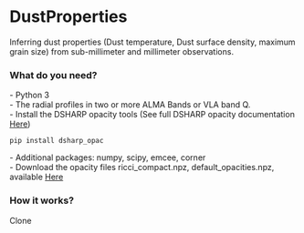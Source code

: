# DustProperties
Inferring dust properties (Dust temperature, Dust surface density, maximum grain size) from sub-millimeter and millimeter observations.


<h3>What do you need?</h3>
- Python 3 <br/>
- The radial profiles in two or more ALMA Bands or VLA band Q.<br/>
- Install the DSHARP opacity tools (See full DSHARP opacity documentation <a href='https://github.com/birnstiel/dsharp_opac/' target="_blank"> Here</a>)
<pre><code>pip install dsharp_opac</code></pre> 
- Additional packages: numpy, scipy, emcee, corner <br/>
- Download the opacity files ricci_compact.npz, default_opacities.npz, available <a href='https://github.com/birnstiel/dsharp_opac/tree/master/dsharp_opac/data' target="_blank"> Here</a>

<h3>How it works?</h3>
Clone 
